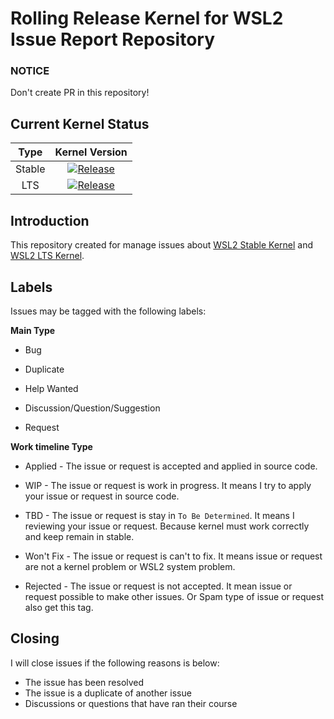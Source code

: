 # Rolling Release Kernel for WSL2 Issue Report Repository

### **NOTICE**

Don't create PR in this repository!

## Current Kernel Status

| Type | Kernel Version |
|:----:|:--------------:|
| Stable | [![Release](https://img.shields.io/github/v/release/Nevuly/WSL2-Linux-Kernel-Rolling?display_name=tag&label=LATEST&logo=Linux&logoColor=%23FFFFFF&style=for-the-badge&labelColor=%23000000)](https://github.com/Nevuly/WSL2-Linux-Kernel-Rolling/releases/latest) |
| LTS | [![Release](https://img.shields.io/github/v/release/Nevuly/WSL2-Linux-Kernel-Rolling-LTS?display_name=tag&label=LATEST&logo=Linux&logoColor=%23FFFFFF&style=for-the-badge&labelColor=%23000000)](https://github.com/Nevuly/WSL2-Linux-Kernel-Rolling-LTS/releases/latest) |

## Introduction

This repository created for manage issues about [WSL2 Stable Kernel][wsl2-kernel-rolling] and [WSL2 LTS Kernel][wsl2-kernel-rolling-lts].

## Labels

Issues may be tagged with the following labels:

**Main Type**

 * Bug

 * Duplicate

 * Help Wanted

 * Discussion/Question/Suggestion

 * Request

**Work timeline Type**

 * Applied - The issue or request is accepted and applied in source code.

 * WIP - The issue or request is work in progress. It means I try to apply your issue or request in source code.

 * TBD - The issue or request is stay in `To Be Determined`. It means I reviewing your issue or request. Because kernel must work correctly and keep remain in stable.

 * Won't Fix - The issue or request is can't to fix. It means issue or request are not a kernel problem or WSL2 system problem.

 * Rejected - The issue or request is not accepted. It mean issue or request possible to make other issues. Or Spam type of issue or request also get this tag.

## Closing

I will close issues if the following reasons is below:

 * The issue has been resolved
 * The issue is a duplicate of another issue
 * Discussions or questions that have ran their course

[wsl2-kernel-rolling]: https://github.com/Nevuly/WSL2-Linux-Kernel-Rolling
[wsl2-kernel-rolling-lts]: https://github.com/Nevuly/WSL2-Linux-Kernel-Rolling-LTS
